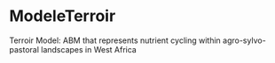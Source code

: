 # ModeleTerroir
Terroir Model: ABM that represents nutrient cycling within agro-sylvo-pastoral landscapes in West Africa 
